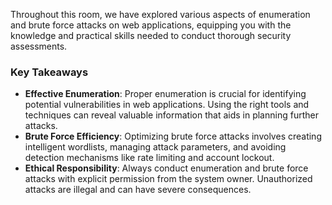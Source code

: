 Throughout this room, we have explored various aspects of enumeration and brute force attacks on web applications, equipping you with the knowledge and practical skills needed to conduct thorough security assessments.

### Key Takeaways
- **Effective Enumeration**: Proper enumeration is crucial for identifying potential vulnerabilities in web applications. Using the right tools and techniques can reveal valuable information that aids in planning further attacks.
- **Brute Force Efficiency**: Optimizing brute force attacks involves creating intelligent wordlists, managing attack parameters, and avoiding detection mechanisms like rate limiting and account lockout.
- **Ethical Responsibility**: Always conduct enumeration and brute force attacks with explicit permission from the system owner. Unauthorized attacks are illegal and can have severe consequences.